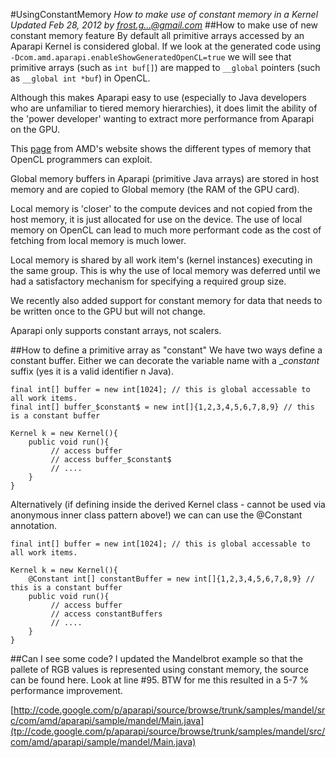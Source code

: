 #UsingConstantMemory
*How to make use of constant memory in a Kernel Updated Feb 28, 2012 by frost.g...@gmail.com*
##How to make use of new constant memory feature
By default all primitive arrays accessed by an Aparapi Kernel is considered global. If we look at the generated code using `-Dcom.amd.aparapi.enableShowGeneratedOpenCL=true` we will see that primitive arrays (such as `int buf[]`) are mapped to `__global` pointers (such as `__global int *buf`) in OpenCL.

Although this makes Aparapi easy to use (especially to Java developers who are unfamiliar to tiered memory hierarchies), it does limit the ability of the 'power developer' wanting to extract more performance from Aparapi on the GPU.

This [page](http://www.amd.com/us/products/technologies/stream-technology/opencl/pages/opencl-intro.aspx?cmpid=cp_article_2_2010) from AMD's website shows the different types of memory that OpenCL programmers can exploit.

Global memory buffers in Aparapi (primitive Java arrays) are stored in host memory and are copied to Global memory (the RAM of the GPU card).

Local memory is 'closer' to the compute devices and not copied from the host memory, it is just allocated for use on the device. The use of local memory on OpenCL can lead to much more performant code as the cost of fetching from local memory is much lower.

Local memory is shared by all work item's (kernel instances) executing in the same group. This is why the use of local memory was deferred until we had a satisfactory mechanism for specifying a required group size.

We recently also added support for constant memory for data that needs to be written once to the GPU but will not change.

Aparapi only supports constant arrays, not scalers.

##How to define a primitive array as "constant"
We have two ways define a constant buffer. Either we can decorate the variable name with a _$constant$ suffix (yes it is a valid identifier n Java).

    final int[] buffer = new int[1024]; // this is global accessable to all work items.
    final int[] buffer_$constant$ = new int[]{1,2,3,4,5,6,7,8,9} // this is a constant buffer

    Kernel k = new Kernel(){
        public void run(){
             // access buffer
             // access buffer_$constant$
             // ....
        }
    }

Alternatively (if defining inside the derived Kernel class - cannot be used via anonymous inner class pattern above!) we can can use the @Constant annotation.

    final int[] buffer = new int[1024]; // this is global accessable to all work items.

    Kernel k = new Kernel(){
        @Constant int[] constantBuffer = new int[]{1,2,3,4,5,6,7,8,9} // this is a constant buffer
        public void run(){
             // access buffer
             // access constantBuffers
             // ....
        }
    }

##Can I see some code?
I updated the Mandelbrot example so that the pallete of RGB values is represented using constant memory, the source can be found here. Look at line #95. BTW for me this resulted in a 5-7 % performance improvement.

[http://code.google.com/p/aparapi/source/browse/trunk/samples/mandel/src/com/amd/aparapi/sample/mandel/Main.java](tp://code.google.com/p/aparapi/source/browse/trunk/samples/mandel/src/com/amd/aparapi/sample/mandel/Main.java)